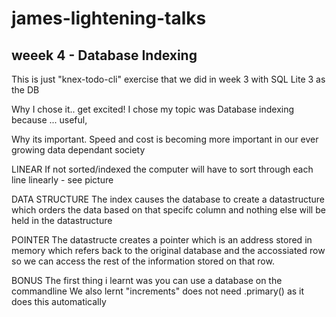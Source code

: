 # james-lightening-talks

## weeek 4 - Database Indexing
This is just "knex-todo-cli" exercise that we did in week 3 with SQL Lite 3 as the DB 




Why I chose it.. get excited!
I chose my topic was Database indexing because ... useful, 

Why its important.
Speed and cost is becoming more important in our ever growing data dependant society 




LINEAR
If not sorted/indexed the computer will have to sort through each line linearly - see picture

DATA STRUCTURE
The index causes the database to create a datastructure which orders the data based on that specifc column and nothing else will be held in the datastructure

POINTER
The datastructe creates a pointer which is an address stored in memory which refers back to the original database and the accossiated row so we can access the rest of the information stored on that row.

BONUS
The first thing i learnt was you can use a database on the commandline
We also lernt "increments" does not need .primary() as it does this automatically














